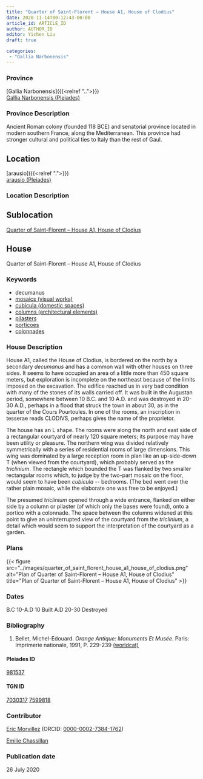 ```yaml
---
title: "Quarter of Saint-Florent – House A1, House of Clodius"
date: 2020-11-14T00:12:43-00:00
article_id: ARTICLE_ID
author: AUTHOR_ID
editor: Yichen Liu
draft: true

categories:
 - "Gallia Narbonensis"
---
```


### Province

[Gallia Narbonensis]({{<relref "..">}}) \
[Gallia Narbonensis (Pleiades)](https://pleiades.stoa.org/places/981537)

### Province Description

Ancient Roman colony (founded 118 BCE) and senatorial province located in modern southern France, along the Mediterranean. This province had stronger cultural and political ties to Italy than the rest of Gaul.

## Location

[arausio]({{<relref ".">}}) \
[arausio (Pleiades)](https://pleiades.stoa.org/places/148054)

### Location Description

<!--### Location Description-->

<!-- LEAVE THIS BLANK FOR NOW -->

## Sublocation

[Quarter of Saint-Florent – House A1, House of Clodius](#)

<!--### Sublocation Description-->

<!-- DESCRIPTION -->

## House

Quarter of Saint-Florent – House A1, House of Clodius




### Keywords

- decumanus
- [mosaics (visual works)](http://vocab.getty.edu/page/aat/300015342)
- [cubicula (domestic spaces)](http://vocab.getty.edu/page/aat/300004367)
- [columns (architectural elements)](http://vocab.getty.edu/page/aat/300001571)
- [pilasters](http://vocab.getty.edu/page/aat/300002737)
- [porticoes](http://vocab.getty.edu/page/aat/300004145)
- [colonnades](http://vocab.getty.edu/page/aat/300002613)



### House Description

House A1, called the House of Clodius, is bordered on the north by a secondary *decumanus* and has a common wall with other houses on three sides. It seems to have occupied an area of a little more than 450 square meters, but exploration is incomplete on the northeast because of the limits imposed on the excavation. The edifice reached us in very bad condition with many of the stones of its walls carried off. It was built in the Augustan period, somewhere between 10 B.C. and 10 A.D. and was destroyed in 20-30 A.D., perhaps in a flood that struck the town in about 30, as in the quarter of the Cours Pourtoules. In one of the rooms, an inscription in tesserae reads CLODIVS, perhaps gives the name of the proprietor.

The house has an L shape. The rooms were along the north and east side of a rectangular courtyard of nearly 120 square meters; its purpose may have been utility or pleasure. The northern wing was divided relatively symmetrically with a series of residential rooms of large dimensions. This wing was dominated by a large reception room in plan like an up-side-down T (when viewed from the courtyard), which probably served as the *triclinium*. The rectangle which bounded the T was flanked by two smaller rectangular rooms which, to judge by the two-part mosaic on the floor, would seem to have been *cubicula* -- bedrooms. (The bed went over the rather plain mosaic, while the elaborate one was free to be enjoyed.)

The presumed *triclinium* opened through a wide entrance, flanked on either side by a column or pilaster (of which only the bases were found), onto a portico with a colonnade. The space between the columns widened at this point to give an uninterrupted view of the courtyard from the *triclinium*, a detail which would seem to support the interpretation of the courtyard as a garden.





### Plans


{{< figure src="../images/quarter_of_saint_florent_house_a1_house_of_clodius.png" alt="Plan of Quarter of Saint-Florent – House A1, House of Clodius" title="Plan of Quarter of Saint-Florent – House A1, House of Clodius" >}}


### Dates
B.C 10-A.D 10 Built
A.D 20-30 Destroyed





### Bibliography

1. Bellet, Michel-Edouard. *Orange Antique: Monuments Et Musée*. Paris: Imprimerie nationale, 1991, P. 229-239 [(worldcat)](http://www.worldcat.org/oclc/24832885)

#### Pleiades ID

[981537](https://pleiades.stoa.org/places/981537)

#### TGN ID

[7030317](http://vocab.getty.edu/page/tgn/7030317)
[7599818](http://vocab.getty.edu/page/tgn/7599818)

### Contributor

[Eric Morvillez](link) (ORCID: [0000-0002-7384-1762](https://orcid.org/0000-0002-7384-1762))

[Emilie Chassillan](link)
### Publication date

26 July 2020

<!--### Related articles-->

<!-- Links to other related articles. Leave blank for now -->
